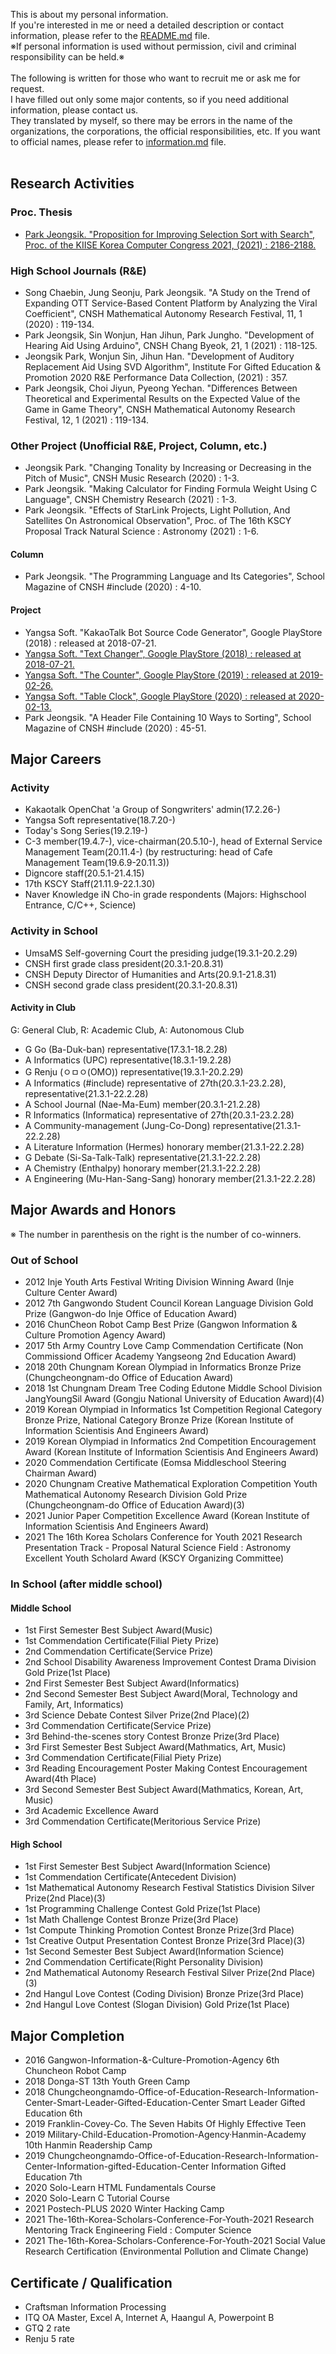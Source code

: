 This is about my personal information.<br>
If you're interested in me or need a detailed description or contact information, please refer to the [README.md](README.md) file.<br>
※If personal information is used without permission, civil and criminal responsibility can be held.※<br><br>
The following is written for those who want to recruit me or ask me for request.<br>
I have filled out only some major contents, so if you need additional information, please contact us.
<br>
They translated by myself, so there may be errors in the name of the organizations, the corporations, the official responsibilities, etc. If you want to official names, please refer to [information.md](information.md) file.<br><br>

## Research Activities
### Proc. Thesis
* [Park Jeongsik. "Proposition for Improving Selection Sort with Search", Proc. of the KIISE Korea Computer Congress 2021, (2021) : 2186-2188.](https://www.dbpia.co.kr/journal/articleDetail?nodeId=NODE10583574)
### High School Journals (R&E)
* Song Chaebin, Jung Seonju, Park Jeongsik. "A Study on the Trend of Expanding OTT Service-Based Content Platform by Analyzing the Viral Coefficient", CNSH Mathematical Autonomy Research Festival, 11, 1 (2020) : 119-134.
* Park Jeongsik, Sin Wonjun, Han Jihun, Park Jungho. "Development of Hearing Aid Using Arduino", CNSH Chang Byeok, 21, 1 (2021) : 118-125.
* Jeongsik Park, Wonjun Sin, Jihun Han. "Development of Auditory Replacement Aid Using SVD Algorithm", Institute For Gifted Education & Promotion 2020 R&E Performance Data Collection, (2021) : 357.
* Park Jeongsik, Choi Jiyun, Pyeong Yechan. "Differences Between Theoretical and Experimental Results on the Expected Value of the Game in Game Theory", CNSH Mathematical Autonomy Research Festival, 12, 1 (2021) : 119-134.
### Other Project (Unofficial R&E, Project, Column, etc.)
* Jeongsik Park. "Changing Tonality by Increasing or Decreasing in the Pitch of Music", CNSH Music Research (2020) : 1-3.
* Park Jeongsik. "Making Calculator for Finding Formula Weight Using C Language", CNSH Chemistry Research (2021) : 1-3.
* Park Jeongsik. "Effects of StarLink Projects, Light Pollution, And Satellites On Astronomical Observation", Proc. of The 16th KSCY Proposal Track Natural Science : Astronomy (2021) : 1-6.
#### Column
* Park Jeongsik. "The Programming Language and Its Categories", School Magazine of CNSH #include (2020) : 4-10.
#### Project
* Yangsa Soft. "KakaoTalk Bot Source Code Generator", Google PlayStore (2018) : released at 2018-07-21.
* [Yangsa Soft. "Text Changer", Google PlayStore (2018) : released at 2018-07-21.](https://play.google.com/store/apps/details?id=com.yangsa.app.textchanger)
* [Yangsa Soft. "The Counter", Google PlayStore (2019) : released at 2019-02-26.](https://play.google.com/store/apps/details?id=com.yangsa.app.counter)
* [Yangsa Soft. "Table Clock", Google PlayStore (2020) : released at 2020-02-13.](https://play.google.com/store/apps/details?id=com.yangsa.app.clock)
* Park Jeongsik. "A Header File Containing 10 Ways to Sorting", School Magazine of CNSH #include (2020) : 45-51.

## Major Careers

### Activity
* Kakaotalk OpenChat 'a Group of Songwriters' admin(17.2.26-)
* Yangsa Soft representative(18.7.20-)
* Today's Song Series(19.2.19-)
* C-3 member(19.4.7-), vice-chairman(20.5.10-), head of External Service Management Team(20.11.4-) (by restructuring: head of Cafe Management Team(19.6.9-20.11.3))
* Digncore staff(20.5.1-21.4.15)
* 17th KSCY Staff(21.11.9-22.1.30)
* Naver Knowledge iN Cho-in grade respondents (Majors: Highschool Entrance, C/C++, Science)

### Activity in School
* UmsaMS Self-governing Court the presiding judge(19.3.1-20.2.29)
* CNSH first grade class president(20.3.1-20.8.31)
* CNSH Deputy Director of Humanities and Arts(20.9.1-21.8.31)
* CNSH second grade class president(20.3.1-20.8.31)
#### Activity in Club
G: General Club, R: Academic Club, A: Autonomous Club
* G Go (Ba-Duk-ban) representative(17.3.1-18.2.28)
* A Informatics (UPC) representative(18.3.1-19.2.28)
* G Renju (ㅇㅁㅇ(OMO)) representative(19.3.1-20.2.29)
* A Informatics (#include) representative of 27th(20.3.1-23.2.28), representative(21.3.1-22.2.28)
* A School Journal (Nae-Ma-Eum) member(20.3.1-21.2.28)
* R Informatics (Informatica) representative of 27th(20.3.1-23.2.28)
* A Community-management (Jung-Co-Dong) representative(21.3.1-22.2.28)
* A Literature Information (Hermes) honorary member(21.3.1-22.2.28)
* G Debate (Si-Sa-Talk-Talk) representative(21.3.1-22.2.28)
* A Chemistry (Enthalpy) honorary member(21.3.1-22.2.28)
* A Engineering (Mu-Han-Sang-Sang) honorary member(21.3.1-22.2.28)


## Major Awards and Honors
※ The number in parenthesis on the right is the number of co-winners.

### Out of School
* 2012 Inje Youth Arts Festival Writing Division Winning Award (Inje Culture Center Award)
* 2012 7th Gangwondo Student Council Korean Language Division Gold Prize (Gangwon-do Inje Office of Education Award)
* 2016 ChunCheon Robot Camp Best Prize (Gangwon Information & Culture Promotion Agency Award)
* 2017 5th Army Country Love Camp Commendation Certificate (Non Commissiond Officer Academy Yangseong 2nd Education Award)
* 2018 20th Chungnam Korean Olympiad in Informatics Bronze Prize (Chungcheongnam-do Office of Education Award)
* 2018 1st Chungnam Dream Tree Coding Edutone Middle School Division JangYoungSil Award (Gongju National University of Education Award)(4)
* 2019 Korean Olympiad in Informatics 1st Competition Regional Category Bronze Prize, National Category Bronze Prize (Korean Institute of Information Scientisis And Engineers Award)
* 2019 Korean Olympiad in Informatics 2nd Competition Encouragement Award (Korean Institute of Information Scientisis And Engineers Award)
* 2020 Commendation Certificate (Eomsa Middleschool Steering Chairman Award)
* 2020 Chungnam Creative Mathematical Exploration Competition Youth Mathematical Autonomy Research Division Gold Prize (Chungcheongnam-do Office of Education Award)(3)
* 2021 Junior Paper Competition Excellence Award (Korean Institute of Information Scientisis And Engineers Award)
* 2021 The 16th Korea Scholars Conference for Youth 2021 Research Presentation Track - Proposal Natural Science Field : Astronomy Excellent Youth Scholard Award (KSCY Organizing Committee)

### In School (after middle school)
#### Middle School
* 1st First Semester Best Subject Award(Music)
* 1st Commendation Certificate(Filial Piety Prize)
* 2nd Commendation Certificate(Service Prize)
* 2nd School Disability Awareness Improvement Contest Drama Division Gold Prize(1st Place)
* 2nd First Semester Best Subject Award(Informatics)
* 2nd Second Semester Best Subject Award(Moral, Technology and Family, Art, Informatics)
* 3rd Science Debate Contest Silver Prize(2nd Place)(2)
* 3rd Commendation Certificate(Service Prize)
* 3rd Behind-the-scenes story Contest Bronze Prize(3rd Place)
* 3rd First Semester Best Subject Award(Mathmatics, Art, Music)
* 3rd Commendation Certificate(Filial Piety Prize)
* 3rd Reading Encouragement Poster Making Contest Encouragement Award(4th Place)
* 3rd Second Semester Best Subject Award(Mathmatics, Korean, Art, Music)
* 3rd Academic Excellence Award
* 3rd Commendation Certificate(Meritorious Service Prize)
#### High School
* 1st First Semester Best Subject Award(Information Science)
* 1st Commendation Certificate(Antecedent Division)
* 1st Mathematical Autonomy Research Festival Statistics Division Silver Prize(2nd Place)(3)
* 1st Programming Challenge Contest Gold Prize(1st Place)
* 1st Math Challenge Contest Bronze Prize(3rd Place)
* 1st Compute Thinking Promotion Contest Bronze Prize(3rd Place)
* 1st Creative Output Presentation Contest Bronze Prize(3rd Place)(3)
* 1st Second Semester Best Subject Award(Information Science)
* 2nd Commendation Certificate(Right Personality Division)
* 2nd Mathematical Autonomy Research Festival Silver Prize(2nd Place)(3)
* 2nd Hangul Love Contest (Coding Division) Bronze Prize(3rd Place)
* 2nd Hangul Love Contest (Slogan Division) Gold Prize(1st Place)

## Major Completion
* 2016 Gangwon-Information-&-Culture-Promotion-Agency 6th Chuncheon Robot Camp
* 2018 Donga-ST 13th Youth Green Camp
* 2018 Chungcheongnamdo-Office-of-Education-Research-Information-Center-Smart-Leader-Gifted-Education-Center Smart Leader Gifted Education 6th
* 2019 Franklin-Covey-Co. The Seven Habits Of Highly Effective Teen
* 2019 Military-Child-Education-Promotion-Agency·Hanmin-Academy 10th Hanmin Readership Camp
* 2019 Chungcheongnamdo-Office-of-Education-Research-Information-Center-Information-gifted-Education-Center Information Gifted Education 7th
* 2020 Solo-Learn HTML Fundamentals Course
* 2020 Solo-Learn C Tutorial Course
* 2021 Postech-PLUS 2020 Winter Hacking Camp
* 2021 The-16th-Korea-Scholars-Conference-For-Youth-2021 Research Mentoring Track Engineering Field : Computer Science
* 2021 The-16th-Korea-Scholars-Conference-For-Youth-2021 Social Value Research Certification (Environmental Pollution and Climate Change)

## Certificate / Qualification
* Craftsman Information Processing
* ITQ OA Master, Excel A, Internet A, Haangul A, Powerpoint B
* GTQ 2 rate
* Renju 5 rate
